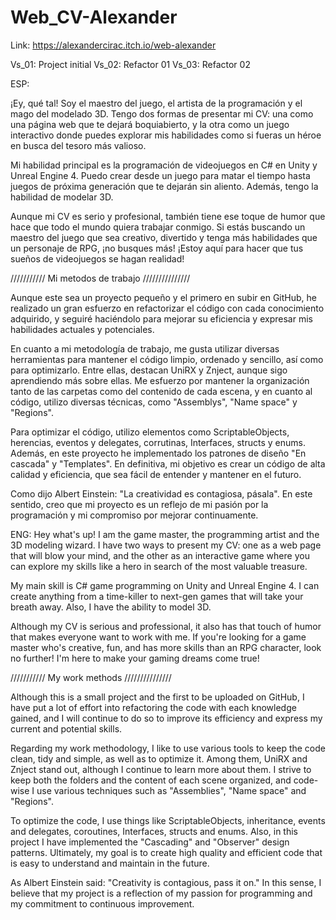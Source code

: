 # Web_CV-Alexander
Link: https://alexandercirac.itch.io/web-alexander

Vs_01: Project initial
Vs_02: Refactor 01
Vs_03: Refactor 02

ESP: 

¡Ey, qué tal! Soy el maestro del juego, el artista de la programación y el mago del modelado 3D. Tengo dos formas de presentar mi CV: una como una página web que te dejará boquiabierto, y la otra como un juego interactivo donde puedes explorar mis habilidades como si fueras un héroe en busca del tesoro más valioso.

Mi habilidad principal es la programación de videojuegos en C# en Unity y Unreal Engine 4. Puedo crear desde un juego para matar el tiempo hasta juegos de próxima generación que te dejarán sin aliento. Además, tengo la habilidad de modelar 3D.

Aunque mi CV es serio y profesional, también tiene ese toque de humor que hace que todo el mundo quiera trabajar conmigo. Si estás buscando un maestro del juego que sea creativo, divertido y tenga más habilidades que un personaje de RPG, ¡no busques más! ¡Estoy aquí para hacer que tus sueños de videojuegos se hagan realidad!

/////////// Mi metodos de trabajo ///////////////

Aunque este sea un proyecto pequeño y el primero en subir en GitHub, he realizado un gran esfuerzo en refactorizar el código con cada conocimiento adquirido, y seguiré haciéndolo para mejorar su eficiencia y expresar mis habilidades actuales y potenciales.

En cuanto a mi metodología de trabajo, me gusta utilizar diversas herramientas para mantener el código limpio, ordenado y sencillo, así como para optimizarlo. Entre ellas, destacan UniRX y Znject, aunque sigo aprendiendo más sobre ellas. Me esfuerzo por mantener la organización tanto de las carpetas como del contenido de cada escena, y en cuanto al código, utilizo diversas técnicas, como "Assemblys", "Name space" y "Regions".

Para optimizar el código, utilizo elementos como ScriptableObjects, herencias, eventos y delegates, corrutinas, Interfaces, structs y enums. Además, en este proyecto he implementado los patrones de diseño "En cascada" y "Templates". En definitiva, mi objetivo es crear un código de alta calidad y eficiencia, que sea fácil de entender y mantener en el futuro.

Como dijo Albert Einstein: "La creatividad es contagiosa, pásala". En este sentido, creo que mi proyecto es un reflejo de mi pasión por la programación y mi compromiso por mejorar continuamente.

ENG: 
Hey what's up! I am the game master, the programming artist and the 3D modeling wizard. I have two ways to present my CV: one as a web page that will blow your mind, and the other as an interactive game where you can explore my skills like a hero in search of the most valuable treasure.

My main skill is C# game programming on Unity and Unreal Engine 4. I can create anything from a time-killer to next-gen games that will take your breath away. Also, I have the ability to model 3D.

Although my CV is serious and professional, it also has that touch of humor that makes everyone want to work with me. If you're looking for a game master who's creative, fun, and has more skills than an RPG character, look no further! I'm here to make your gaming dreams come true!

/////////// My work methods ///////////////

Although this is a small project and the first to be uploaded on GitHub, I have put a lot of effort into refactoring the code with each knowledge gained, and I will continue to do so to improve its efficiency and express my current and potential skills.

Regarding my work methodology, I like to use various tools to keep the code clean, tidy and simple, as well as to optimize it. Among them, UniRX and Znject stand out, although I continue to learn more about them. I strive to keep both the folders and the content of each scene organized, and code-wise I use various techniques such as "Assemblies", "Name space" and "Regions".

To optimize the code, I use things like ScriptableObjects, inheritance, events and delegates, coroutines, Interfaces, structs and enums. Also, in this project I have implemented the "Cascading" and "Observer" design patterns. Ultimately, my goal is to create high quality and efficient code that is easy to understand and maintain in the future.

As Albert Einstein said: "Creativity is contagious, pass it on." In this sense, I believe that my project is a reflection of my passion for programming and my commitment to continuous improvement.
